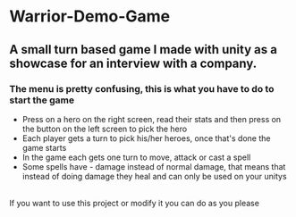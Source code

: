 # Warrior-Demo-Game
<h2> A small turn based game I made with unity as a showcase for an interview with a company. </h2>

<h3> The menu is pretty confusing, this is what you have to do to start the game</h2>
<ul>
<li>Press on a hero on the right screen, read their stats and then press on the button on the left screen to pick the hero</li>
<li>Each player gets a turn to pick his/her heroes, once that's done the game starts</a>
<li>In the game each gets one turn to move, attack or cast a spell</li>
<li>Some spells have - damage instead of normal damage, that means that instead of doing damage they heal and can only be used on your unitys</a>
</ul>
<br>
</h3>If you want to use this project or modify it you can do as you please</a>
